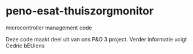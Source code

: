 peno-esat-thuiszorgmonitor
==========================

microcontroller management code

Deze code maakt deel uit van ons P&O 3 project. Verder informatie volgt
Cedric bEUlens